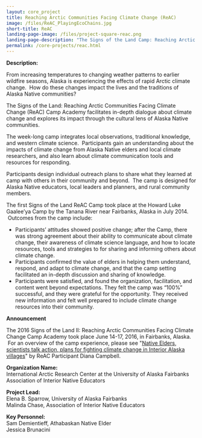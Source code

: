 ```yaml
---
layout: core_project 
title: Reaching Arctic Communities Facing Climate Change (ReAC) 
image: /files/ReAC_PlayingEcoChains.jpg 
short-title: ReAC 
landing-page-image: /files/project-square-reac.png
landing-page-description: "The Signs of the Land Camp: Reaching Arctic Communities Facing Climate Change blends Alaska Native knowledge and western climate science."
permalink: /core-projects/reac.html
---
```


**Description:**

From increasing temperatures to changing weather patterns to earlier
wildfire seasons, Alaska is experiencing the effects of rapid Arctic
climate change.  How do these changes impact the lives and the
traditions of Alaska Native communities?

The Signs of the Land: Reaching Arctic Communities Facing Climate Change
(ReAC) Camp Academy facilitates in-depth dialogue about climate change
and explores its impact through the cultural lens of Alaska Native
communities.

The week-long camp integrates local observations, traditional knowledge,
and western climate science.  Participants gain an understanding about
the impacts of climate change from Alaska Native elders and local
climate researchers, and also learn about climate communication tools
and resources for responding.

Participants design individual outreach plans to share what they learned
at camp with others in their community and beyond.  The camp is designed
for Alaska Native educators, local leaders and planners, and rural
community members. 

The first Signs of the Land ReAC Camp took place at the Howard Luke
Gaalee’ya Camp by the Tanana River near Fairbanks, Alaska in July 2014.
 Outcomes from the camp include: 

-   Participants’ attitudes showed positive change; after the Camp,
    there was strong agreement about their ability to communicate about
    climate change, their awareness of climate science language, and how
    to locate resources, tools and strategies to for sharing and
    informing others about climate change.
-   Participants confirmed the value of elders in helping them
    understand, respond, and adapt to climate change, and that the camp
    setting facilitated an in-depth discussion and sharing of knowledge.
-   Participants were satisfied, and found the organization,
    facilitation, and content went beyond expectations. They felt the
    camp was “100%” successful, and they were grateful for the
    opportunity. They received new information and felt well prepared to
    include climate change resources into their community. 

**Announcement**

The 2016 Signs of the Land II: Reaching Arctic Communities Facing
Climate Change Camp Academy took place June 14-17, 2016, in Fairbanks,
Alaska.  For an overview of the camp experience, please see "[Native
Elders, scientists talk action, plans for fighting climate change in
Interior Alaska
villages](http://www.newsminer.com/features/sundays/community_features/native-elders-scientists-talk-action-plans-for-fighting-climate-change/article_521aaab6-3b23-11e6-a0f1-1b0ac4a80df7.html)"
by ReAC Participant Diana
Campbell.

**Organization Name:**  
International Arctic Research Center at the University of Alaska Fairbanks   
Association of Interior Native Educators  

**Project Lead:**  
Elena B. Sparrow, University of Alaska Fairbanks  
Malinda Chase, Association of Interior Native Educators  

**Key Personnel:**  
Sam Demientieff, Athabaskan Native Elder  
Jessica Brunacini
